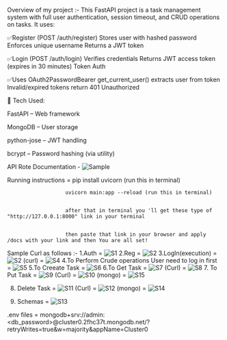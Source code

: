 Overview of my project :-
This FastAPI project is a task management system with full user authentication, session timeout, and CRUD operations on tasks. It uses:

✅Register (POST /auth/register)
  Stores user with hashed password
  Enforces unique username
  Returns a JWT token

✅Login (POST /auth/login)
   Verifies credentials
   Returns JWT access token (expires in 30 minutes)
   Token Auth

✅Uses OAuth2PasswordBearer
   get_current_user() extracts user from token
   Invalid/expired tokens return 401 Unauthorized

🔧 Tech Used:

FastAPI – Web framework

MongoDB – User storage

python-jose – JWT handling

bcrypt – Password hashing (via utility)

API Rote Documentation - ![Sample](https://github.com/user-attachments/assets/ceb57ff1-ba6f-4945-aead-db1e978cea6b)

Running instructions = pip install uvicorn  (run this in terminal)


                       uvicorn main:app --reload (run this in terminal)

                       
                       after that in terminal you 'll get these type of "http://127.0.0.1:8000" link in your terminal

                       
                       then paste that link in your browser and apply /docs with your link and then You are all set!

                       
Sample Curl as follows :-
1.Auth = ![S1](https://github.com/user-attachments/assets/39c2d974-a617-4322-9f0a-21d4d942efcc)
2.Reg = ![S2](https://github.com/user-attachments/assets/b0919941-2e51-463a-bee7-a4e4e8413531)
3.LogIn(execution) = ![S2](https://github.com/user-attachments/assets/01537628-4ae6-4e23-a25f-5851f000df5d)
       (curl) = ![S4](https://github.com/user-attachments/assets/6a5c868c-b930-4d34-8ca8-cb67d86536c5)
4.To Perform Crude operations User need to log in first = ![S5](https://github.com/user-attachments/assets/6e64c3a8-ede9-4302-861e-675d88e773d7)
5.To Creeate Task = ![S6](https://github.com/user-attachments/assets/e28ccbe5-e5cd-454b-b8e5-9eb44387c13a)
6.To Get Task = ![S7](https://github.com/user-attachments/assets/04104300-9a89-4bee-a277-1ef2e469f543)
      (Curl) = ![S8](https://github.com/user-attachments/assets/ab1bf54f-13bf-493d-9292-3d1c407351f7)
7. To Put Task = ![S9](https://github.com/user-attachments/assets/c1e58259-c0b6-4953-ab23-3595aa586c26)
       (Curl) = ![S10](https://github.com/user-attachments/assets/b27799fa-1d8f-4815-95a2-1d556e9c4374)
       (mongo) = ![S15](https://github.com/user-attachments/assets/1f1cb5e7-3c6f-49d9-b90a-c2f19601eef2)

8. Delete Task = ![S11](https://github.com/user-attachments/assets/887e03fc-245f-46d7-919e-2a975405cb14)
       (Curl) = ![S12](https://github.com/user-attachments/assets/58618f85-3ca4-46fe-9d4f-c895db2228e4)
        (mongo) =    ![S14](https://github.com/user-attachments/assets/e0d402ce-697b-4d00-ae57-aa3a060f136d)


9. Schemas = ![S13](https://github.com/user-attachments/assets/3aad66da-9954-4505-a9cc-01ddb9bcc80c)

.env files = mongodb+srv://admin:<db_password>@cluster0.2fhc37t.mongodb.net/?retryWrites=true&w=majority&appName=Cluster0
     










